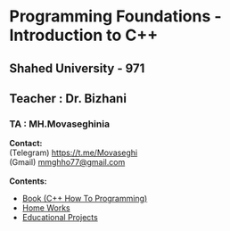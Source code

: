 # Programming Foundations - Introduction to C++
## Shahed University - 971
## Teacher : Dr. Bizhani
### TA : MH.Movaseghinia
**Contact:** 
<br />
    (Telegram) https://t.me/Movaseghi
<br />
    (Gmail) mmghho77@gmail.com
<br />
<br />
**Contents:**
* [Book (C++ How To Programming)](https://github.com/MMovasaghi/Introduction-to-cpp/tree/master/Book)
* [Home Works](https://github.com/MMovasaghi/Introduction-to-cpp/tree/master/HomeWorks#home-works)
* [Educational Projects](https://github.com/MMovasaghi/Introduction-to-cpp/tree/master/Projects)
